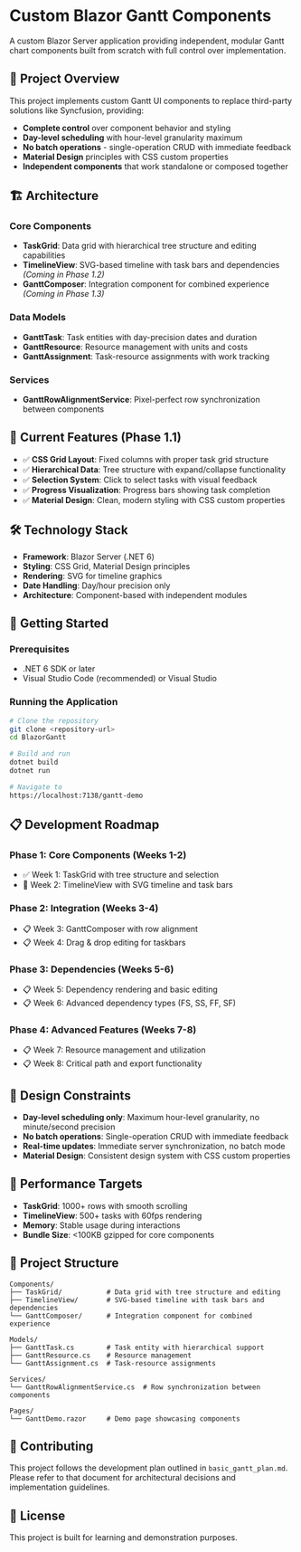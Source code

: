 # Custom Blazor Gantt Components

A custom Blazor Server application providing independent, modular Gantt chart components built from scratch with full control over implementation.

<!-- Status Check Refresh: 2025-07-27 - Resolving phantom CI/CD Pipeline check -->

## 🚀 Project Overview

This project implements custom Gantt UI components to replace third-party solutions like Syncfusion, providing:
- **Complete control** over component behavior and styling
- **Day-level scheduling** with hour-level granularity maximum
- **No batch operations** - single-operation CRUD with immediate feedback
- **Material Design** principles with CSS custom properties
- **Independent components** that work standalone or composed together

## 🏗️ Architecture

### Core Components
- **TaskGrid**: Data grid with hierarchical tree structure and editing capabilities
- **TimelineView**: SVG-based timeline with task bars and dependencies *(Coming in Phase 1.2)*
- **GanttComposer**: Integration component for combined experience *(Coming in Phase 1.3)*

### Data Models
- **GanttTask**: Task entities with day-precision dates and duration
- **GanttResource**: Resource management with units and costs
- **GanttAssignment**: Task-resource assignments with work tracking

### Services
- **GanttRowAlignmentService**: Pixel-perfect row synchronization between components

## 🎯 Current Features (Phase 1.1)

- ✅ **CSS Grid Layout**: Fixed columns with proper task grid structure
- ✅ **Hierarchical Data**: Tree structure with expand/collapse functionality
- ✅ **Selection System**: Click to select tasks with visual feedback
- ✅ **Progress Visualization**: Progress bars showing task completion
- ✅ **Material Design**: Clean, modern styling with CSS custom properties

## 🛠️ Technology Stack

- **Framework**: Blazor Server (.NET 6)
- **Styling**: CSS Grid, Material Design principles
- **Rendering**: SVG for timeline graphics
- **Date Handling**: Day/hour precision only
- **Architecture**: Component-based with independent modules

## 🚀 Getting Started

### Prerequisites
- .NET 6 SDK or later
- Visual Studio Code (recommended) or Visual Studio

### Running the Application

```bash
# Clone the repository
git clone <repository-url>
cd BlazorGantt

# Build and run
dotnet build
dotnet run

# Navigate to
https://localhost:7138/gantt-demo
```

## 📋 Development Roadmap

### Phase 1: Core Components (Weeks 1-2)
- ✅ Week 1: TaskGrid with tree structure and selection
- 🔄 Week 2: TimelineView with SVG timeline and task bars

### Phase 2: Integration (Weeks 3-4)
- 📋 Week 3: GanttComposer with row alignment
- 📋 Week 4: Drag & drop editing for taskbars

### Phase 3: Dependencies (Weeks 5-6)
- 📋 Week 5: Dependency rendering and basic editing
- 📋 Week 6: Advanced dependency types (FS, SS, FF, SF)

### Phase 4: Advanced Features (Weeks 7-8)
- 📋 Week 7: Resource management and utilization
- 📋 Week 8: Critical path and export functionality

## 🎨 Design Constraints

- **Day-level scheduling only**: Maximum hour-level granularity, no minute/second precision
- **No batch operations**: Single-operation CRUD with immediate feedback
- **Real-time updates**: Immediate server synchronization, no batch mode
- **Material Design**: Consistent design system with CSS custom properties

## 🔧 Performance Targets

- **TaskGrid**: 1000+ rows with smooth scrolling
- **TimelineView**: 500+ tasks with 60fps rendering
- **Memory**: Stable usage during interactions
- **Bundle Size**: <100KB gzipped for core components

## 📁 Project Structure

```
Components/
├── TaskGrid/           # Data grid with tree structure and editing
├── TimelineView/       # SVG-based timeline with task bars and dependencies
└── GanttComposer/      # Integration component for combined experience

Models/
├── GanttTask.cs        # Task entity with hierarchical support
├── GanttResource.cs    # Resource management
└── GanttAssignment.cs  # Task-resource assignments

Services/
└── GanttRowAlignmentService.cs  # Row synchronization between components

Pages/
└── GanttDemo.razor     # Demo page showcasing components
```

## 🤝 Contributing

This project follows the development plan outlined in `basic_gantt_plan.md`. Please refer to that document for architectural decisions and implementation guidelines.

## 📄 License

This project is built for learning and demonstration purposes.
